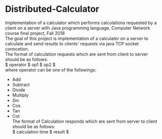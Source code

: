# Distributed-Calculator
Implementation of a calculator which performs calculations requested by a client on a server with Java programming language, Computer Network course final project, Fall 2018 <br/>
The goal of this project is implementation of a calculater on a server to calculate and send results to  clients' requests via java TCP socket conncetion. <br/>
The format of calculation requests which are sent from client to server should be as follows: <br/>
$ operator $ op1 $ op2 $   <br/>
where operator can be one of the followings:
- Add
- Subtract
- Divide
- Multiply
- Sin
- Cos
- Tan
- Cot<br/>
The format of Calculation responds which are sent from server to client should be as follows: <br/>
$ calculation time $ result $ 
